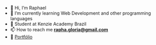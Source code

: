 - 👋 Hi, I’m Raphael
- 🌱 I’m currently learning Web Development and other programming languages
- 👀 Student at Kenzie Academy Brazil
- 📫 How to reach me **rapha.gloria@gmail.com**
- 💫 [Portfólio](https://rapha021.github.io/rapha021/)

<!---
rapha021/rapha021 is a ✨ special ✨ repository because its `README.md` (this file) appears on your GitHub profile.
You can click the Preview link to take a look at your changes.
--->
